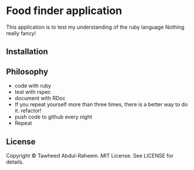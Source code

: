 # Food finder application
This application is to test my understanding of the ruby language
Nothing really fancy!

## Installation


## Philosophy
* code with ruby
* test with rspec
* document with RDoc
* If you repeat yourself more than three times, there is a better way to do it. refactor!
* push code to github every night
* Repeat

## License

Copyright © Tawheed Abdul-Raheem.  MIT License.  See LICENSE for details.

